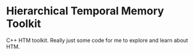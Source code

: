 # Hierarchical Temporal Memory Toolkit
C++ HTM toolkit. Really just some code for me to explore
and learn about HTM.
